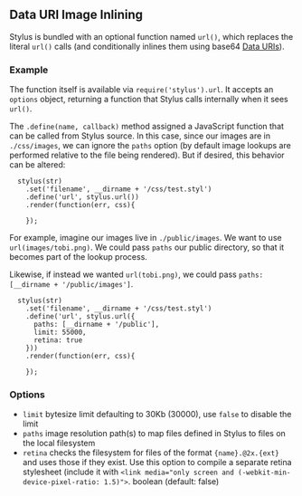 ## Data URI Image Inlining

Stylus is bundled with an optional function named `url()`, which replaces the literal `url()` calls (and conditionally inlines them using base64 [Data URIs](http://en.wikipedia.org/wiki/Data_URI_scheme)).

### Example

The function itself is available via `require('stylus').url`. It accepts an `options` object, returning a function that Stylus calls internally when it sees `url()`.

The `.define(name, callback)` method assigned a JavaScript function that can be called from Stylus source. In this case, since our images are in `./css/images`,  we can ignore the `paths` option (by default image lookups are performed relative to the file being rendered).  But if desired, this behavior can be altered:

      stylus(str)
        .set('filename', __dirname + '/css/test.styl')
        .define('url', stylus.url())
        .render(function(err, css){

        });

For example, imagine our images live in `./public/images`.  We want to use `url(images/tobi.png)`.  We could pass `paths` our public directory, so that it becomes part of the lookup process.

Likewise, if instead we wanted `url(tobi.png)`, we could pass `paths: [__dirname + '/public/images']`.

      stylus(str)
        .set('filename', __dirname + '/css/test.styl')
        .define('url', stylus.url({
          paths: [__dirname + '/public'],
          limit: 55000,
          retina: true
        }))
        .render(function(err, css){

        });

### Options

  - `limit` bytesize limit defaulting to 30Kb (30000), use `false` to disable the limit
  - `paths` image resolution path(s) to map files defined in Stylus to files on the local filesystem
  - `retina` checks the filesystem for files of the format `{name}.@2x.{ext}` and uses those if they exist. Use this option to compile a separate retina stylesheet (include it with `<link media="only screen and (-webkit-min-device-pixel-ratio: 1.5)">`. boolean (default: false)